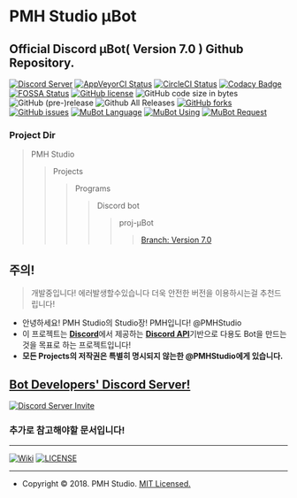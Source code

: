 PMH Studio μBot
================
Official Discord μBot( Version 7.0 ) Github Repository.
--------------------------------------------------------------
[![Discord Server](https://discordapp.com/api/guilds/458629337264947221/widget.png?style=shield)](https://discord.io/PMHStudioBots)
[![AppVeyorCI Status](https://ci.appveyor.com/api/projects/status/h79vw2fwy198c98d/branch/μBot-ver7?svg=true)](https://ci.appveyor.com/project/PMHStudio/discordmubot/branch/μBot-ver7)
[![CircleCI Status](https://img.shields.io/circleci/project/github/PMHStudio/DiscordMuBot.svg)](https://circleci.com/gh/PMHStudio/DiscordMuBot)
[![Codacy Badge](https://api.codacy.com/project/badge/Grade/6e6865679220427c8504e6ae63d1a0ad)](https://www.codacy.com/app/kok4575/DiscordMuBot?utm_source=github.com&amp;utm_medium=referral&amp;utm_content=PMHStudio/DiscordMuBot&amp;utm_campaign=Badge_Grade)
[![FOSSA Status](https://app.fossa.io/api/projects/git%2Bgithub.com%2FPMHStudio%2FDiscordMuBot.svg?type=shield)](https://app.fossa.io/projects/git%2Bgithub.com%2FPMHStudio%2FDiscordMuBot?ref=badge_shield)
[![GitHub license](https://img.shields.io/github/license/PMHStudio/DiscordMuBot.svg)](https://github.com/PMHStudio/DiscordMuBot/blob/%CE%BCBot-ver7/LICENSE)
![GitHub code size in bytes](https://img.shields.io/github/languages/code-size/PMHStudio/DiscordMuBot.svg)
![GitHub (pre-)release](https://img.shields.io/github/release/PMHStudio/DiscordMuBot/all.svg)
![Github All Releases](https://img.shields.io/github/downloads/PMHStudio/DiscordMuBot/total.svg)
[![GitHub forks](https://img.shields.io/github/forks/PMHStudio/DiscordMuBot.svg)](https://github.com/PMHStudio/DiscordMuBot/network)
[![GitHub issues](https://img.shields.io/github/issues/PMHStudio/DiscordMuBot.svg)](https://github.com/PMHStudio/DiscordMuBot/issues)
[![MuBot Language](https://img.shields.io/badge/language-javascript-yellow.svg)](https://www.javascript.com)
[![MuBot Using](https://img.shields.io/badge/using-node.js-green.svg)](https://nodejs.org)
[![MuBot Request](https://img.shields.io/badge/request-discord.js-blue.svg)](https://discord.js.org)

### Project Dir
> PMH Studio
>> Projects
>>> Programs
>>>> Discord bot
>>>>> proj-μBot
>>>>>> [Branch: Version 7.0](https://github.com/PMHStudio/DiscordMuBot/branches)

## 주의!
> 개발중입니다! 에러발생할수있습니다 더욱 안전한 버전을 이용하시는걸 추천드립니다!

- 안녕하세요! PMH Studio의 Studio장! PMH입니다! @PMHStudio
- 이 프로젝트는 [**Discord**](https://discordapp.com)에서 제공하는 [**Discord API**](https://discordapp.com/developers)기반으로 다용도 Bot을 만드는것을 목표로 하는 프로젝트입니다!
- **모든 Projects의 저작권은 특별히 명시되지 않는한 @PMHStudio에게 있습니다.**

## [**Bot Developers' Discord Server!**](https://discord.gg/kEnspqB)
[![Discord Server Invite](https://discordapp.com/api/guilds/458629337264947221/widget.png?style=banner3)](https://discord.io/PMHStudioBots)



### 추가로 참고해야할 문서입니다!
-----------------------------------------------------------
[![Wiki](https://img.shields.io/badge/WIKI-Open-brightgreen.svg)](https://github.com/PMHStudio/DiscordMuBot/wiki)
[![LICENSE](https://img.shields.io/badge/LICENSE-Software-brightgreen.svg)](https://github.com/PMHStudio/DiscordMuBot/blob/%CE%BCBot-ver7/Software%20LICENSE.md)

--------------------------------------------------------------------------------------



- Copyright &copy; 2018. PMH Studio. [MIT Licensed.](https://github.com/PMHStudio/DiscordMuBot/blob/%CE%BCBot-ver7/LICENSE)
